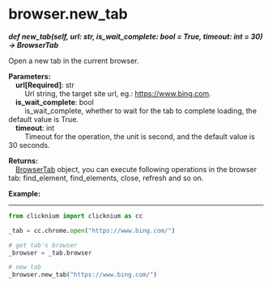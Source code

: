 
# browser.new_tab

***def new_tab(self, url: str, is_wait_complete: bool = True, timeout: int = 30) -> BrowserTab***  

Open a new tab in the current browser.

**Parameters:**  
    &emsp;**url[Required]**: str   
        &emsp;&emsp; Url string, the target site url, eg.: <https://www.bing.com>.  
    &emsp;**is_wait_complete**: bool  
        &emsp;&emsp; is_wait_complete, whether to wait for the tab to complete loading, the default value is True.  
    &emsp;**timeout**: int  
        &emsp;&emsp; Timeout for the operation, the unit is second, and the default value is 30 seconds. 

**Returns:**  
    &emsp;[BrowserTab](./browsertab/browsertab.md) object, you can execute following operations in the browser tab: find_element, find_elements, close, refresh and so on.

**Example:**
***
```python
from clicknium import clicknium as cc

_tab = cc.chrome.open("https://www.bing.com/")

# get tab's browser
_browser = _tab.browser

# new tab
_browser.new_tab("https://www.bing.com/")

```